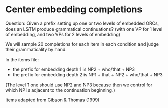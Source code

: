 Center embedding completions
============================

Question: Given a prefix setting up one or two levels of embedded ORCs, does an LSTM produce grammatical continuations? (with one VP for 1 level of embedding, and two VPs for 2 levels of embedding)

We will sample 20 completions for each item in each condition and judge their grammaticality by hand.

In the items file:
* the prefix for embedding depth 1 is NP2 + who/that + NP3
* the prefix for embedding depth 2 is NP1 + that + NP2 + who/that + NP3

(The level 1 one should use NP2 and NP3 because then we control for which NP is adjacent to the continuation beginning.)

Items adapted from Gibson & Thomas (1999) 
